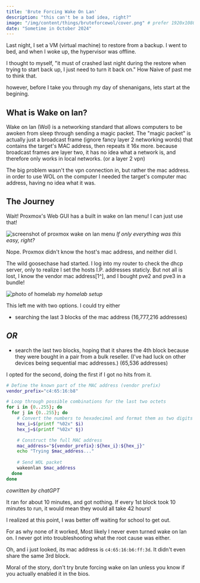 ```yaml
---
title: 'Brute Forcing Wake On Lan'
description: "this can't be a bad idea, right?"
image: "/img/content/things/bruteforcewol/cover.png" # prefer 1920x1080?
date: "Sometime in October 2024"
---
```


Last night, I set a VM (virtual machine) to restore from a backup. I went to bed, and when I woke up, the hypervisor was offline.

I thought to myself, "it must of crashed last night during the restore when trying to start back up, I just need to turn it back on." 
How Naive of past me to think that.

however, before I take you through my day of shenanigans, lets start at the begining.

## What is Wake on lan?

Wake on lan (Wol) is a networking standard that allows computers to be awoken from sleep through sending a magic packet. 
The "magic packet" is actually just a broadcast frame (ignore fancy layer 2 networking words) that contains the target's MAC address, then repeats it 16x more. 
because broadcast frames are layer two, it has no idea what a network is, and therefore only works in local networks. (or a layer 2 vpn)

The big problem wasn't the vpn connection in, but rather the mac address.
in order to use WOL on the computer I needed the target's computer mac address, having no idea what it was.

## The Journey

Wait! Proxmox's Web GUI has a built in wake on lan menu! I can just use that!

![screenshot of proxmox wake on lan menu](/img/content/things/bruteforcewol/image.png)
*If only everything was this easy, right?*

Nope.
Proxmox didn't know the host's mac address, and neither did I.

The wild goosechase had started. 
I log into my router to check the dhcp server, only to realize I set the hosts I.P. addresses staticly. But not all is lost, I know the vendor mac address[1^], and I bought pve2 and pve3 in a bundle!

![photo of homelab](/img/content/things/bruteforcewol/homelab.jpg)
*my homelab setup*

This left me with two options. I could try either 

- searching the last 3 blocks of the mac address (16,777,216 addresses)

## *OR*

- search the last two blocks, hoping that it shares the 4th block because they were bought in a pair from a bulk reseller. (I've had luck on other devices being sequential mac addresses.) (65,536 addresses)


I opted for the second, doing the first if I got no hits from it.

```bash [bruteforcewol.bash]
# Define the known part of the MAC address (vendor prefix)
vendor_prefix="c4:65:16:b8"

# Loop through possible combinations for the last two octets
for i in {0..255}; do
  for j in {0..255}; do
    # Convert the numbers to hexadecimal and format them as two digits (00 to FF)
    hex_i=$(printf "%02x" $i)
    hex_j=$(printf "%02x" $j)

    # Construct the full MAC address
    mac_address="${vendor_prefix}:${hex_i}:${hex_j}"
    echo "Trying $mac_address..."
    
    # Send WOL packet
    wakeonlan $mac_address
  done
done
```
*cowritten by chatGPT*

It ran for about 10 minutes, and got nothing. If every 1st block took 10 minutes to run, it would mean they would all take 42 hours!

I realized at this point, I was better off waiting for school to get out.

For as why none of it worked, Most likely I never even turned wake on lan on. I never got into troubleshooting what the root cause was either. 

Oh, and i just looked, its mac address is `c4:65:16:b6:ff:3d`. It didn't even share the same 3rd block.

Moral of the story, don't try brute forcing wake on lan unless you know if you actually enabled it in the bios.

[^1]: Vendor mac addresses are the first 24 bits `00:1A:2B`, that are decided by the device's manufacturer. [more here.](https://www.geeksforgeeks.org/mac-address-in-computer-network/)